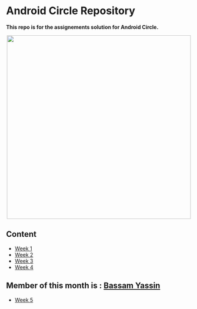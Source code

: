 # Android Circle Repository

**This repo is for the assignements solution for Android Circle.** 

 
 <p align="center">
 <img src="https://user-images.githubusercontent.com/105871085/193676968-3e250b8c-10f3-463a-8f0e-d089a648083b.png" width="500" height="500">
 </p>


 ## Content
 - [Week 1](https://github.com/CATReloaded/Android-Cricle-Tasks/tree/master/Weeks/Week%201)
 - [Week 2](https://github.com/CATReloaded/Android-Cricle-Tasks/tree/master/Weeks/Week%202)
 - [Week 3](https://github.com/CATReloaded/Android-Cricle-Tasks/tree/master/Weeks/Week%203)
 - [Week 4](https://github.com/CATReloaded/Android-Cricle-Tasks/tree/master/Weeks/Week%204)
 
 
 ## Member of this month is : [Bassam Yassin](https://github.com/Bassam-devAndroid)
 
 - [Week 5](https://github.com/CATReloaded/Android-Cricle-Tasks/tree/master/Weeks/Week%205)
